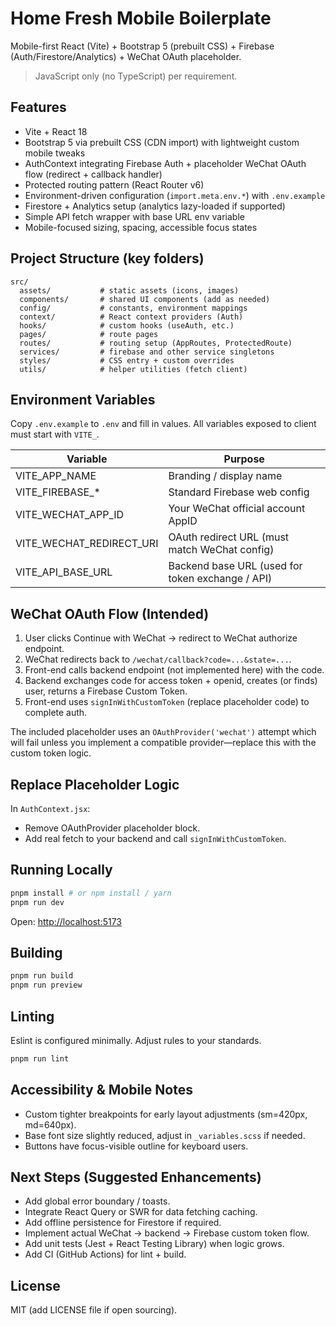 # Home Fresh Mobile Boilerplate

Mobile-first React (Vite) + Bootstrap 5 (prebuilt CSS) + Firebase (Auth/Firestore/Analytics) + WeChat OAuth placeholder.

> JavaScript only (no TypeScript) per requirement.

## Features

- Vite + React 18
- Bootstrap 5 via prebuilt CSS (CDN import) with lightweight custom mobile tweaks
- AuthContext integrating Firebase Auth + placeholder WeChat OAuth flow (redirect + callback handler)
- Protected routing pattern (React Router v6)
- Environment-driven configuration (`import.meta.env.*`) with `.env.example`
- Firestore + Analytics setup (analytics lazy-loaded if supported)
- Simple API fetch wrapper with base URL env variable
- Mobile-focused sizing, spacing, accessible focus states

## Project Structure (key folders)

```text
src/
  assets/           # static assets (icons, images)
  components/       # shared UI components (add as needed)
  config/           # constants, environment mappings
  context/          # React context providers (Auth)
  hooks/            # custom hooks (useAuth, etc.)
  pages/            # route pages
  routes/           # routing setup (AppRoutes, ProtectedRoute)
  services/         # firebase and other service singletons
  styles/           # CSS entry + custom overrides
  utils/            # helper utilities (fetch client)
```

## Environment Variables

Copy `.env.example` to `.env` and fill in values. All variables exposed to client must start with `VITE_`.

| Variable | Purpose |
|----------|---------|
| VITE_APP_NAME | Branding / display name |
| VITE_FIREBASE_* | Standard Firebase web config |
| VITE_WECHAT_APP_ID | Your WeChat official account AppID |
| VITE_WECHAT_REDIRECT_URI | OAuth redirect URL (must match WeChat config) |
| VITE_API_BASE_URL | Backend base URL (used for token exchange / API) |

## WeChat OAuth Flow (Intended)

1. User clicks Continue with WeChat -> redirect to WeChat authorize endpoint.
2. WeChat redirects back to `/wechat/callback?code=...&state=...`.
3. Front-end calls backend endpoint (not implemented here) with the code.
4. Backend exchanges code for access token + openid, creates (or finds) user, returns a Firebase Custom Token.
5. Front-end uses `signInWithCustomToken` (replace placeholder code) to complete auth.

The included placeholder uses an `OAuthProvider('wechat')` attempt which will fail unless you implement a compatible provider—replace this with the custom token logic.

## Replace Placeholder Logic

In `AuthContext.jsx`:

- Remove OAuthProvider placeholder block.
- Add real fetch to your backend and call `signInWithCustomToken`.

## Running Locally

```bash
pnpm install # or npm install / yarn
pnpm run dev
```

Open: <http://localhost:5173>

## Building

```bash
pnpm run build
pnpm run preview
```

## Linting

Eslint is configured minimally. Adjust rules to your standards.

```bash
pnpm run lint
```

## Accessibility & Mobile Notes

- Custom tighter breakpoints for early layout adjustments (sm=420px, md=640px).
- Base font size slightly reduced, adjust in `_variables.scss` if needed.
- Buttons have focus-visible outline for keyboard users.

## Next Steps (Suggested Enhancements)

- Add global error boundary / toasts.
- Integrate React Query or SWR for data fetching caching.
- Add offline persistence for Firestore if required.
- Implement actual WeChat -> backend -> Firebase custom token flow.
- Add unit tests (Jest + React Testing Library) when logic grows.
- Add CI (GitHub Actions) for lint + build.

## License

MIT (add LICENSE file if open sourcing).
